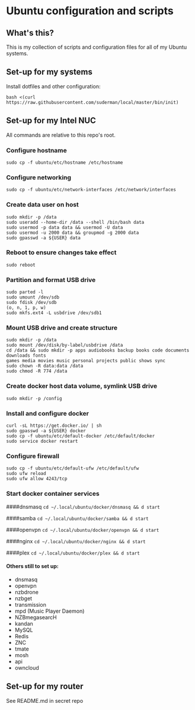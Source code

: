 Ubuntu configuration and scripts
===============================

## What's this?

This is my collection of scripts and configuration files for all of my Ubuntu systems. 

## Set-up for my systems

Install dotfiles and other configuration:    
```
bash <(curl https://raw.githubusercontent.com/suderman/local/master/bin/init)
```

## Set-up for my Intel NUC

All commands are relative to this repo's root.  

### Configure hostname
```
sudo cp -f ubuntu/etc/hostname /etc/hostname  
```

### Configure networking
```
sudo cp -f ubuntu/etc/network-interfaces /etc/network/interfaces  
```

### Create data user on host
```
sudo mkdir -p /data
sudo useradd --home-dir /data --shell /bin/bash data
sudo usermod -p data data && usermod -U data
sudo usermod -u 2000 data && groupmod -g 2000 data
sudo gpasswd -a ${USER} data
```

### Reboot to ensure changes take effect
```
sudo reboot
```

### Partition and format USB drive
```
sudo parted -l
sudo umount /dev/sdb
sudo fdisk /dev/sdb
(o, n, 1, p, w)
sudo mkfs.ext4 -L usbdrive /dev/sdb1
```

### Mount USB drive and create structure
```
sudo mkdir -p /data
sudo mount /dev/disk/by-label/usbdrive /data
cd /data && sudo mkdir -p apps audiobooks backup books code documents downloads fonts
games media movies music personal projects public shows sync
sudo chown -R data:data /data
sudo chmod -R 774 /data
```

### Create docker host data volume, symlink USB drive
```
sudo mkdir -p /config
```

### Install and configure docker
```
curl -sL https://get.docker.io/ | sh  
sudo gpasswd -a ${USER} docker  
sudo cp -f ubuntu/etc/default-docker /etc/default/docker  
sudo service docker restart  
```


### Configure firewall
```
sudo cp -f ubuntu/etc/default-ufw /etc/default/ufw  
sudo ufw reload  
sudo ufw allow 4243/tcp  
```



### Start docker container services

####dnsmasq
`cd ~/.local/ubuntu/docker/dnsmasq && d start`

####samba
`cd ~/.local/ubuntu/docker/samba && d start`

####openvpn
`cd ~/.local/ubuntu/docker/openvpn && d start`

####nginx
`cd ~/.local/ubuntu/docker/nginx && d start`

####plex
`cd ~/.local/ubuntu/docker/plex && d start`

#### Others still to set up:
- dnsmasq
- openvpn
- nzbdrone
- nzbget
- transmission
- mpd (Music Player Daemon)
- NZBmegasearcH
- kandan
- MySQL
- Redis
- ZNC
- tmate
- mosh
- api
- owncloud

## Set-up for my router

See README.md in secret repo

